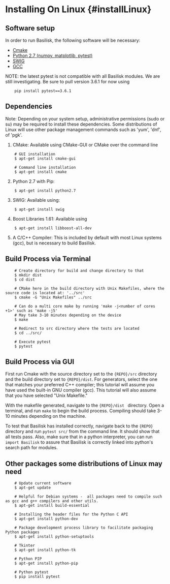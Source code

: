 # Installing On Linux {#installLinux}


## Software setup

In order to run Basilisk, the following software will be necessary:

* [Cmake](https://cmake.org/)
* [Python 2.7 (numpy, matplotlib, pytest)](https://www.python.org/downloads/mac-osx/)
* [SWIG](http://www.swig.org/)
* [GCC](https://gcc.gnu.org/)

NOTE: the latest pytest is not compatible with all Basilisk modules. We are still investigating.  Be sure to pull version 3.6.1 for now using
``` 
    pip install pytest==3.6.1 
```

## Dependencies


Note: Depending on your system setup, administrative permissions (sudo or su) may be required to install these dependencies. Some distributions of Linux will use other package management commands such as 'yum', 'dnf', of 'pgk'. 


1. CMake: Available using CMake-GUI or CMake over the command line
```
	# GUI installation
    $ apt-get install cmake-gui
    
    # Command line installation
    $ apt-get install cmake
```

2. Python 2.7 with Pip:
```
    $ apt-get install python2.7
```

3. SWIG: Available using:
```
    $ apt-get install swig
```

4. Boost Libraries 1.61: Available using
```
    $ apt-get install libboost-all-dev
```

5. A C/C++ Compiler: This is included by default with most Linux systems (gcc), but is necessary to build Basilisk.

## Build Process via Terminal


```
    # Create directory for build and change directory to that
    $ mkdir dist
    $ cd dist

    # CMake here in the build directory with Unix Makefiles, where the source code is located at: '../src'
    $ cmake -G "Unix Makefiles" ../src

    # Can do a multi core make by running 'make -j<number of cores +1>' such as 'make -j5'
    # May take 3-10 minutes depending on the device
    $ make

    # Redirect to src directory where the tests are located
    $ cd ../src/

    # Execute pytest
    $ pytest
```




## Build Process via GUI

First run Cmake with the source directory set to the `{REPO}/src` directory and the build directory set to `{REPO}/dist`. For generators, select the one that matches your preferred C++ compiler; this tutorial will assume you have used the built-in GNU compiler (gcc). This tutorial will also assume that you have selected "Unix Makefile."

With the makefile generated, navigate to the `{REPO}/dist ` directory. Open a terminal, and run `make` to begin the build process. Compiling should take 3-10 minutes depending on the machine.

To test that Basilisk has installed correctly, navigate back to the `{REPO}` directory and run `pytest src/` from the command line. It should show that all tests pass. Also, make sure that in a python interpreter, you can run `import Basilisk` to assure that Basilisk is correctly linked into python's search path for modules.



## Other packages some distributions of Linux may need

```
    # Update current software
    $ apt-get update

    # Helpful for Debian systems -  all packages need to compile such as gcc and g++ compilers and other utils.
    $ apt-get install build-essential

    # Installing the header files for the Python C API
    $ apt-get install python-dev 

    # Package development process library to facilitate packaging Python packages
    $ apt-get install python-setuptools

    # Tkinter
    $ apt-get install python-tk 

    # Python PIP
    $ apt-get install python-pip

    # Python pytest
    $ pip install pytest
```
